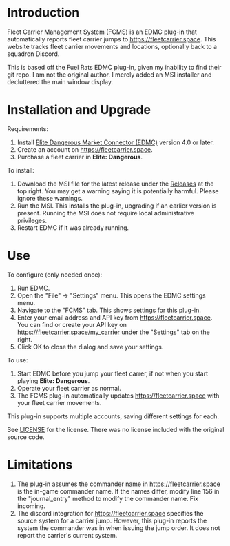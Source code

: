 # Introduction

Fleet Carrier Management System (FCMS) is an EDMC plug-in that automatically reports fleet carrier jumps to https://fleetcarrier.space. This website tracks fleet carrier movements and locations, optionally back to a squadron Discord.

This is based off the Fuel Rats EDMC plug-in, given my inability to find their git repo. I am not the original author. I merely added an MSI installer and decluttered the main window display.

# Installation and Upgrade

Requirements:
1. Install [Elite Dangerous Market Connector (EDMC)](https://github.com/EDCD/EDMarketConnector/wiki/Installation-&-Setup) version 4.0 or later.
2. Create an account on https://fleetcarrier.space.
3. Purchase a fleet carrier in **Elite: Dangerous**.

To install:
1. Download the MSI file for the latest release under the [Releases](https://github.com/anthonylangsworth/FCMS/releases) at the top right. You may get a warning saying it is potentially harmful. Please ignore these warnings.
2. Run the MSI. This installs the plug-in, upgrading if an earlier version is present. Running the MSI does not require local administrative privileges.
3. Restart EDMC if it was already running.

# Use

To configure (only needed once):
1. Run EDMC.
2. Open the "File" -> "Settings" menu. This opens the EDMC settings menu.
3. Navigate to the "FCMS" tab. This shows settings for this plug-in.
4. Enter your email address and API key from https://fleetcarrier.space. You can find or create your API key on https://fleetcarrier.space/my_carrier under the "Settings" tab on the right.
5. Click OK to close the dialog and save your settings.

To use:
1. Start EDMC before you jump your fleet carrer, if not when you start playing **Elite: Dangerous**.
2. Operate your fleet carrier as normal.
3. The FCMS plug-in automatically updates https://fleetcarrier.space with your fleet carrier movements.

This plug-in supports multiple accounts, saving different settings for each.

See [LICENSE](LICENSE) for the license. There was no license included with the original source code.

# Limitations

1. The plug-in assumes the commander name in https://fleetcarrier.space is the in-game commander name. If the names differ, modify line 156 in  the "journal_entry" method to modify the commander name. Fix incoming.
2. The discord integration for https://fleetcarrier.space specifies the source system for a carrier jump. However, this plug-in reports the system the commander was in when issuing the jump order. It does not report the carrier's current system.
